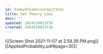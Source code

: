 ```yaml
---
id: 3cmky835zmhisorepjt1b4s
title: Set Theory Laws
desc: ''
updated: 1654530813736
created: 1654530813736
---
```

![[Screen Shot 2021-11-07 at 2.59.39 PM.png]]
[[AppliedProbability.pdf#page=30]]
